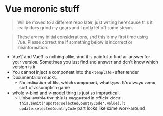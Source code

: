 # Vue moronic stuff
>Will be moved to a different repo later, just writing here cause this it really does grind my gears and I gotta let off some steam.

>These are my initial considerations, and this is my first time using Vue. Please correct me if something below is incorrect or misinformation.

- Vue2 and Vue3 is nothing alike, and it is painful to find an answer for your version. Sometimes you just find and answer and don't know which version is it
- You cannot inject a component into the `<template>` after render
- Documentation sucks.
  - No indication of file, which component, what type. It's always some sort of assumption game
- whole v-bind and v-model thing is just so impractical. 
  - Unbelievable that this is suggested in official docs: `this.$emit('update:selectedCountryCode',value)`. It `update:selectedCountryCode` part looks like some work-around.


